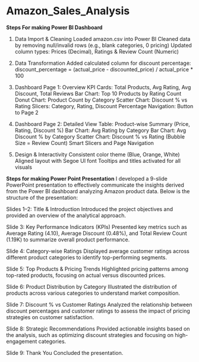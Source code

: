 # Amazon_Sales_Analysis

 **Steps For making Power BI Dashboard**
 
1. Data Import & Cleaning
Loaded amazon.csv into Power BI
Cleaned data by removing null/invalid rows (e.g., blank categories, 0 pricing)
Updated column types: Prices (Decimal), Ratings & Review Count (Numeric)

2. Data Transformation
Added calculated column for discount percentage:
discount_percentage = (actual_price - discounted_price) / actual_price * 100

3. Dashboard Page 1: Overview
KPI Cards: Total Products, Avg Rating, Avg Discount, Total Reviews
Bar Chart: Top 10 Products by Rating Count
Donut Chart: Product Count by Category
Scatter Chart: Discount % vs Rating
Slicers: Category, Rating, Discount Percentage
Navigation: Button to Page 2

4. Dashboard Page 2: Detailed View
Table: Product-wise Summary (Price, Rating, Discount %)
Bar Chart: Avg Rating by Category
Bar Chart: Avg Discount % by Category
Scatter Chart: Discount % vs Rating (Bubble Size = Review Count)
Smart Slicers and Page Navigation

5. Design & Interactivity
Consistent color theme (Blue, Orange, White)
Aligned layout with Segoe UI font
Tooltips and titles activated for all visuals


**Steps for making Power Point Presentation** 
I developed a 9-slide PowerPoint presentation to effectively communicate the insights derived from the Power BI dashboard analyzing Amazon product data. Below is the structure of the presentation:

Slides 1–2: Title & Introduction
Introduced the project objectives and provided an overview of the analytical approach.

Slide 3: Key Performance Indicators (KPIs)
Presented key metrics such as Average Rating (4.10), Average Discount (0.48%), and Total Review Count (1.19K) to summarize overall product performance.

Slide 4: Category-wise Ratings
Displayed average customer ratings across different product categories to identify top-performing segments.

Slide 5: Top Products & Pricing Trends
Highlighted pricing patterns among top-rated products, focusing on actual versus discounted prices.

Slide 6: Product Distribution by Category
Illustrated the distribution of products across various categories to understand market composition.

Slide 7: Discount % vs Customer Ratings
Analyzed the relationship between discount percentages and customer ratings to assess the impact of pricing strategies on customer satisfaction.

Slide 8: Strategic Recommendations
Provided actionable insights based on the analysis, such as optimizing discount strategies and focusing on high-engagement categories.

Slide 9: Thank You 
Concluded the presentation.
